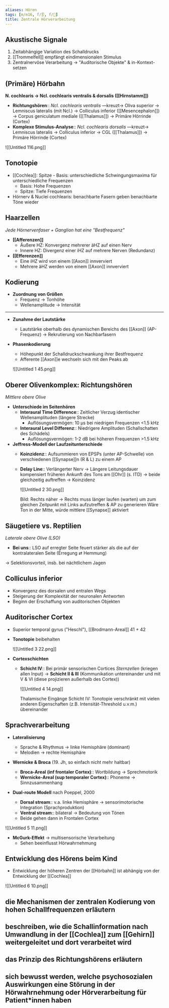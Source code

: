 ```yaml
---
aliases: Hören
tags: [m/m16, f/👂, f/🧠]
title: Zentrale Hörverarbeitung
---
```

## Akustische Signale

1. Zeitabhängige Variation des Schalldrucks
2. [[Trommelfell]] empfängt eindimensionalen Stimulus
3. Zentralnervöse Verarbeitung → "Auditorische Objekte" & in-Kontext-setzen

## (Primäre) Hörbahn

**N. cochlearis → Ncl. cochlearis ventralis & dorsalis ([[Hirnstamm]])**

- **Richtungshören**:: *Ncl. cochlearis ventralis* —kreuzt→ Oliva superior → Lemniscus lateralis (mit Ncl.) → Colliculus inferior ([[Mesencephalon]]) → Corpus geniculatum mediale ([[Thalamus]]) → Primäre Hörrinde (Cortex)
- **Komplexe Stimulus-Analyse**:: *Ncl. cochlearis dorsalis* —kreuzt→ Lemniscus lateralis → Colliculus inferior → CGL ([[Thalamus]]) → Primäre Hörrinde (Cortex)

![[Untitled 116.png]]

## Tonotopie

- [[Cochlea]]: Spitze - Basis: unterschiedliche Schwingungsmaxima für unterschiedliche Frequenzen
    - Basis: Hohe Frequenzen
    - Spitze: Tiefe Frequenzen
- Hörnerv & Nuclei cochlearis: benachbarte Fasern geben benachbarte Töne wieder

## Haarzellen

*Jede Hörnervenfaser + Ganglion hat eine "Bestfrequenz"*

- **[[Afferenzen]]**
    - Äußere HZ: Konvergenz mehrerer äHZ auf einen Nerv
    - Innere HZ: Divergenz einer iHZ auf mehrere Nerven (Redundanz)
- **[[Efferenzen]]**
    - Eine iHZ wird von einem [[Axon]] innverviert
    - Mehrere äHZ werden von einem [[Axon]] innverviert

## Kodierung

- **Zuordnung von Größen**
    - Frequenz → Tonhöhe
    - Wellenamplitude → Intensität


---

- **Zunahme der Lautstärke**
    - Lautstärke oberhalb des dynamischen Bereichs des [[Axon]] (AP-Frequenz) → Rekrutierung von Nachbarfasern
- **Phasenkodierung**
    - Höhepunkt der Schalldruckschwankung ihrer Bestfrequenz
    - Afferente [[Axon]]e wechseln sich mit den Peaks ab

    ![[Untitled 1 45.png]]

## Oberer Olivenkomplex: Richtungshören

*Mittlere obere Olive*

- **Unterschiede im Seitenhören**
    - **Interaural Time Difference**:: Zeitlicher Verzug identischer Wellenamplituden (längere Strecke)
        - Auflösungsvermögen: 10 μs bei niedrigen Frequenzen <1.5 kHz
    - **Interaural Level Differenz**:: Niedrigere Amplituden (Schallschatten des Schädels)
        - Auflösungsvermögen: 1-2 dB bei höheren Frequenzen >1.5 kHz
- **Jeffress-Modell der Laufzeitunterschiede**
    - **Koinzidenz**:: Aufsummieren von EPSPs (unter AP-Schwelle) von verschiedenen [[Synapse]]n (R & L) zu einem AP
    - **Delay Line**:: Verlängerter Nerv → Längere Leitungsdauer kompensiert früheren Ankunft des Tons am [[Ohr]] (s. ITD) → beide gleichzeitig auftreffen → Koinzidenz

        ![[Untitled 2 30.png]]

        Bild: Rechts näher → Rechts muss länger laufen (warten) um zum gleichen Zeitpunkt mit Links aufzutreffen & AP zu generieren
        Wäre Ton in der Mitte, würde mittlere [[Synapse]] aktiviert

## Säugetiere vs. Reptilien

*Laterale obere Olive (LSO)*

- **Bei uns**:: LSO auf erregter Seite feuert stärker als die auf der kontralateralen Seite (Erregung ⇄ Hemmung)

→ Selektionsvorteil, insb. bei nächtlichem Jagen

## Colliculus inferior

- Konvergenz des dorsalen und entralen Wegs
- Steigerung der Komplexität der neuronalen Antworten
- Beginn der Erschaffung von auditorischen Objekten

## Auditorischer Cortex

- Superior temporal gyrus ("Heschl"), [[Brodmann-Areal]] 41 + 42
- **Tonotopie** beibehalten

    ![[Untitled 3 22.png]]

- **Cortexschichten**
    - **Schicht IV**:: Bei primär sensorischen Cortices *Sternzellen* (kriegen allen Input) → **Schicht II & III** (Kommunikation untereinander und mit V & VI (diese projizieren außerhalb des Cortex))

        ![[Untitled 4 14.png]]

        Thalamische Eingänge Schicht IV:
        Tonotopie verschränkt mit vielen anderen Eigenschaften (z.B. Intensität-Threshold u.v.m.) übereinander

## Sprachverarbeitung

- **Lateralisierung**
    - Sprache & Rhythmus → linke Hemisphäre (dominant)
    - Melodien → rechte Hemisphäre
- **Wernicke & Broca** (19. Jh, so einfach nicht mehr haltbar)
    - **Broca-Areal (inf frontaler Cortex)**:: Wortbildung → Sprechmotorik
    - **Wernicke-Areal (sup temporaler Cortex)**:: Phoneme → Sinnzusammenhang

- **Dual-route Modell** nach Poeppel, 2000
    - **Dorsal stream**:: v.a. linke Hemisphäre → sensorimotorische Integration (Sprachproduktion)
    - **Ventral stream**:: bilateral → Bedeutung von Tönen
    - Beide gehen dann in Frontalen Cortex

![[Untitled 5 11.png]]

- **McGurk-Effekt** → multisensorische Verarbeitung
    - Sehen beeinflusst Hörwahrnehmung

## Entwicklung des Hörens beim Kind

- Entwicklung der höheren Zentren der [[Hörbahn]] ist abhängig von der Entwicklung der [[Cochlea]]

![[Untitled 6 10.png]]

## die Mechanismen der zentralen Kodierung von hohen Schallfrequenzen erläutern

## beschreiben, wie die Schallinformation nach Umwandlung in der [[Cochlea]] zum [[Gehirn]] weitergeleitet und dort verarbeitet wird

## das Prinzip des Richtungshörens erläutern

## sich bewusst werden, welche psychosozialen Auswirkungen eine Störung in der Hörwahrnehmung oder Hörverarbeitung für Patient*innen haben

